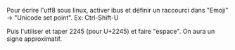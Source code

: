 Pour écrire l'utf8 sous linux, activer ibus et définir un raccourci dans "Emoji" -> "Unicode set point". Ex: Ctrl-Shift-U

Puis l'utiliser et taper 2245 (pour U+2245) et faire "espace". On aura un signe approximatif.
